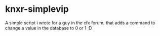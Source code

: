 # knxr-simplevip

A simple script i wrote for a guy in the cfx forum,
that adds a command to change a value in the database to 0 or 1 :D
